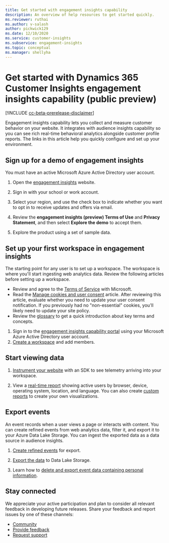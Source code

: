 ```yaml
---
title: Get started with engagement insights capability
description: An overview of help resources to get started quickly. 
ms.reviewer: ruthai
ms.author: v-salash
author: pickwick129
ms.date: 12/10/2020
ms.service: customer-insights
ms.subservice: engagement-insights 
ms.topic: conceptual
ms.manager: shellyha
---
```


# Get started with Dynamics 365 Customer Insights engagement insights capability (public preview)

[!INCLUDE [cc-beta-prerelease-disclaimer](includes/cc-beta-prerelease-disclaimer.md)]

Engagement insights capability lets you collect and measure customer behavior on your website. It integrates with audience insights capability so you can see rich real-time behavioral analytics alongside customer profile reports. The links in this article help you quickly configure and set up your environment.

## Sign up for a demo of engagement insights

You must have an active Microsoft Azure Active Directory user account. 

1. Open the [engagement insights](https://pi.dynamics.com/) website. 

1. Sign in with your school or work account.

1. Select your region, and use the check box to indicate whether you want to opt in to receive updates and offers via email.

1. Review the **engagement insights (preview) Terms of Use** and **Privacy Statement**, and then select **Explore the demo** to accept them.

1. Explore the product using a set of sample data.

## Set up your first workspace in engagement insights

The starting point for any user is to set up a workspace. The workspace is where you'll start ingesting web analytics data. Review the following articles before setting up a workspace.

- Review and agree to the [Terms of Service](terms-of-service.md) with Microsoft.  
- Read the [Manage cookies and user consent](user-consent-storage.md) article. After reviewing this article, evaluate whether you need to update your user consent notification. If you previously had no "non-essential" cookies, you'll likely need to update your site policy.
- Review the [glossary](glossary.md) to get a quick introduction about key terms and concepts. 

1. Sign in to the [engagement insights capability portal](https://pi.dynamics.com) using your Microsoft Azure Active Directory user account.
1. [Create a workspace](create-workspace.md) and add members.

## Start viewing data

1. [Instrument your website](instrument-website.md) with an SDK to see telemetry arriving into your workspace.

1. View a [real-time report](view-reports.md) showing active users by browser, device, operating system, location, and language. You can also create [custom reports](custom-reports.md) to create your own visualizations.
	
## Export events

An event records when a user views a page or interacts with content. You can create refined events from web analytics data, filter it, and export it to your Azure Data Lake Storage. You can ingest the exported data as a data source in audience insights.

1. [Create refined events](refined-events.md) for export.

1. [Export the data](export-events.md) to Data Lake Storage.

1. Learn how to [delete and export event data containing personal information](delete-export-personal-data.md).
 
## Stay connected

We appreciate your active participation and plan to consider all relevant feedback in developing future releases. Share your feedback and report issues by one of these channels:
- [Community](https://go.microsoft.com/fwlink/?linkid=2141648)
- [Provide feedback](https://go.microsoft.com/fwlink/?linkid=2143222)
- [Request support](https://go.microsoft.com/fwlink/?linkid=2145734) 

